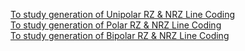<a href="http://ebootathon.com/labs/beta/ec/DigitalCommunicationLab/exp1/">To study generation of Unipolar RZ & NRZ Line Coding</a><br>
<a href="http://ebootathon.com/labs/beta/ec/DigitalCommunicationLab/exp2/">To study generation of Polar RZ & NRZ Line Coding</a><br>
<a href="http://ebootathon.com/labs/beta/ec/DigitalCommunicationLab/exp3/">To study generation of Bipolar RZ & NRZ Line Coding</a><br>
